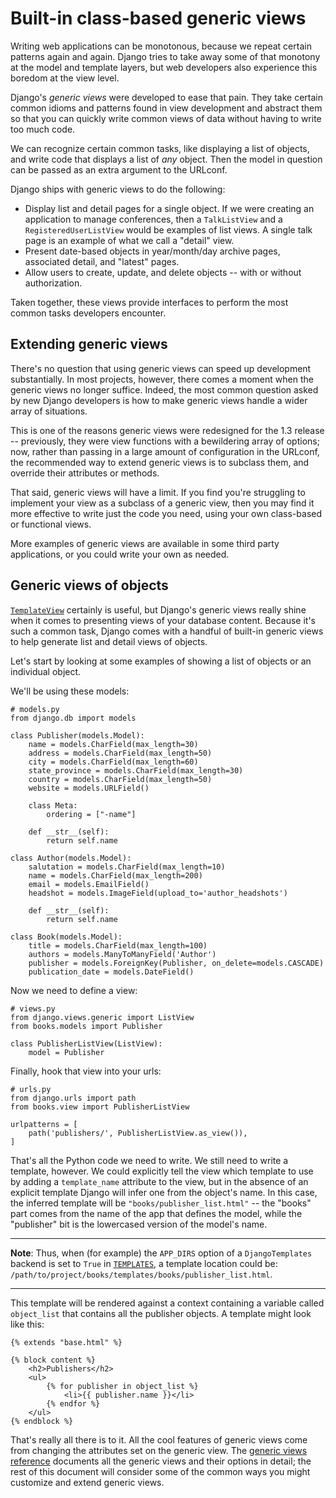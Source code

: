 # Built-in class-based generic views

Writing web applications can be monotonous, because we repeat certain patterns again and again. Django tries to take away some of that monotony at the model and template layers, but web developers also experience this boredom at the view level.

Django's *generic views* were developed to ease that pain. They take certain common idioms and patterns found in view development and abstract them so that you can quickly write common views of data without having to write too much code.

We can recognize certain common tasks, like displaying a list of objects, and write code that displays a list of *any* object. Then the model in question can be passed as an extra argument to the URLconf.

Django ships with generic views to do the following:

* Display list and detail pages for a single object. If we were creating an application to manage conferences, then a `TalkListView` and a `RegisteredUserListView` would be examples of list views. A single talk page is an example of what we call a "detail" view.
* Present date-based objects in year/month/day archive pages, associated detail, and "latest" pages.
* Allow users to create, update, and delete objects -- with or without authorization.

Taken together, these views provide interfaces to perform the most common tasks developers encounter.

## Extending generic views

There's no question that using generic views can speed up development substantially. In most projects, however, there comes a moment when the generic views no longer suffice. Indeed, the most common question asked by new Django developers is how to make generic views handle a wider array of situations.

This is one of the reasons generic views were redesigned for the 1.3 release -- previously, they were view functions with a bewildering array of options; now, rather than passing in a large amount of configuration in the URLconf, the recommended way to extend generic views is to subclass them, and override their attributes or methods.

That said, generic views will have a limit. If you find you're struggling to implement your view as a subclass of a generic view, then you may find it more effective to write just the code you need, using your own class-based or functional views.

More examples of generic views are available in some third party applications, or you could write your own as needed.

## Generic views of objects

[`TemplateView`](https://docs.djangoproject.com/en/4.0/ref/class-based-views/base/#django.views.generic.base.TemplateView) certainly is useful, but Django's generic views really shine when it comes to presenting views of your database content. Because it's such a common task, Django comes with a handful of built-in generic views to help generate list and detail views of objects.

Let's start by looking at some examples of showing a list of objects or an individual object.

We'll be using these models:
```
# models.py
from django.db import models

class Publisher(models.Model):
    name = models.CharField(max_length=30)
    address = models.CharField(max_length=50)
    city = models.CharField(max_length=60)
    state_province = models.CharField(max_length=30)
    country = models.CharField(max_length=50)
    website = models.URLField()

    class Meta:
        ordering = ["-name"]

    def __str__(self):
        return self.name

class Author(models.Model):
    salutation = models.CharField(max_length=10)
    name = models.CharField(max_length=200)
    email = models.EmailField()
    headshot = models.ImageField(upload_to='author_headshots')

    def __str__(self):
        return self.name

class Book(models.Model):
    title = models.CharField(max_length=100)
    authors = models.ManyToManyField('Author')
    publisher = models.ForeignKey(Publisher, on_delete=models.CASCADE)
    publication_date = models.DateField()
```
Now we need to define a view:
```
# views.py
from django.views.generic import ListView
from books.models import Publisher

class PublisherListView(ListView):
    model = Publisher
```
Finally, hook that view into your urls:
```
# urls.py
from django.urls import path
from books.view import PublisherListView

urlpatterns = [
    path('publishers/', PublisherListView.as_view()),
]
```
That's all the Python code we need to write. We still need to write a template, however. We could explicitly tell the view which template to use by adding a `template_name` attribute to the view, but in the absence of an explicit template Django will infer one from the object's name. In this case, the inferred template will be `"books/publisher_list.html"` -- the "books" part comes from the name of the app that defines the model, while the "publisher" bit is the lowercased version of the model's name.

<hr>

**Note**: Thus, when (for example) the `APP_DIRS` option of a `DjangoTemplates` backend is set to `True` in [`TEMPLATES`](https://docs.djangoproject.com/en/4.0/ref/settings/#std:setting-TEMPLATES), a template location could be: `/path/to/project/books/templates/books/publisher_list.html`.

<hr>

This template will be rendered against a context containing a variable called `object_list` that contains all the publisher objects. A template might look like this:
```
{% extends "base.html" %}

{% block content %}
    <h2>Publishers</h2>
    <ul>
        {% for publisher in object_list %}
            <li>{{ publisher.name }}</li>
        {% endfor %}
    </ul>
{% endblock %}
```
That's really all there is to it. All the cool features of generic views come from changing the attributes set on the generic view. The [generic views reference](https://docs.djangoproject.com/en/4.0/ref/class-based-views/) documents all the generic views and their options in detail; the rest of this document will consider some of the common ways you might customize and extend generic views.